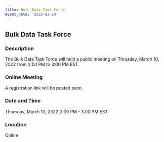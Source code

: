 ```yaml
---
title: Bulk Data Task Force
event_date: '2022-03-10'
---
```


## Bulk Data Task Force

### Description
The Bulk Data Task Force will hold a public meeting on Thrusday, March 10, 2022 from 2:00 PM to 3:00 PM EST.

### Online Meeting
A registration link will be posted soon.

### Date and Time
Thursday, March 10, 2022
2:00 PM - 3:00 PM EST

### Location
Online


